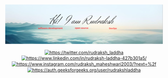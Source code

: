<a href="https://www.biodrop.io/Rudraksh2003" target="_blank"><img src="https://github.com/Rudraksh2003/RudrakshMaheshwari/blob/main/Yuppies%20Collage%20General%20LinkdIn%20Banner%20(5).png"/></a>

<p align="center">
<a href="https://twitter.com/https://twitter.com/rudraksh_laddha" target="blank"><img align="center" src="https://raw.githubusercontent.com/rahuldkjain/github-profile-readme-generator/master/src/images/icons/Social/twitter.svg" alt="https://twitter.com/rudraksh_laddha" height="30" width="40" /></a>
<a href="https://linkedin.com/in/https://www.linkedin.com/in/rudraksh-laddha-427b301a5/" target="blank"><img align="center" src="https://raw.githubusercontent.com/rahuldkjain/github-profile-readme-generator/master/src/images/icons/Social/linked-in-alt.svg" alt="https://www.linkedin.com/in/rudraksh-laddha-427b301a5/" height="30" width="40" /></a>
<a href="https://instagram.com/https://www.instagram.com/rudraksh_maheshwari2003/?next=%2f" target="blank"><img align="center" src="https://raw.githubusercontent.com/rahuldkjain/github-profile-readme-generator/master/src/images/icons/Social/instagram.svg" alt="https://www.instagram.com/rudraksh_maheshwari2003/?next=%2f" height="30" width="40" /></a>
<a href="https://auth.geeksforgeeks.org/user/https://auth.geeksforgeeks.org/user/rudrakshladdha" target="blank"><img align="center" src="https://raw.githubusercontent.com/rahuldkjain/github-profile-readme-generator/master/src/images/icons/Social/geeks-for-geeks.svg" alt="https://auth.geeksforgeeks.org/user/rudrakshladdha" height="30" width="40" /></a>
</p>
